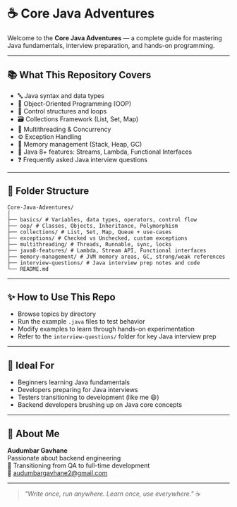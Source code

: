 # ☕ Core Java Adventures

Welcome to the **Core Java Adventures** — a complete guide for mastering Java fundamentals, interview preparation, and hands-on programming.

---

## 📚 What This Repository Covers

- 🔤 Java syntax and data types
- 🧱 Object-Oriented Programming (OOP)
- 🔄 Control structures and loops
- 🗃️ Collections Framework (List, Set, Map)
- 🧵 Multithreading & Concurrency
- ⚙️ Exception Handling
- 🧠 Memory management (Stack, Heap, GC)
- 📌 Java 8+ features: Streams, Lambda, Functional Interfaces
- ❓ Frequently asked Java interview questions

---

## 📁 Folder Structure
```
Core-Java-Adventures/
│
├── basics/ # Variables, data types, operators, control flow
├── oop/ # Classes, Objects, Inheritance, Polymorphism
├── collections/ # List, Set, Map, Queue + use-cases
├── exceptions/ # Checked vs Unchecked, custom exceptions
├── multithreading/ # Threads, Runnable, sync, locks
├── java8-features/ # Lambda, Stream API, Functional interfaces
├── memory-management/ # JVM memory areas, GC, strong/weak references
├── interview-questions/ # Java interview prep notes and code
└── README.md
```
---

## ✨ How to Use This Repo

- Browse topics by directory
- Run the example `.java` files to test behavior
- Modify examples to learn through hands-on experimentation
- Refer to the `interview-questions/` folder for key Java interview prep

---

## 📌 Ideal For

- Beginners learning Java fundamentals
- Developers preparing for Java interviews
- Testers transitioning to development (like me 😄)
- Backend developers brushing up on Java core concepts

---

## 👦 About Me

**Audumbar Gavhane**  
Passionate about backend engineering  
🔄 Transitioning from QA to full-time development  
📧 [audumbargavhane2@gmail.com](mailto:audumbargavhane2@gmail.com)

---

> _"Write once, run anywhere. Learn once, use everywhere."_ ☕
